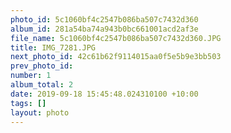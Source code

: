 ```yaml
---
photo_id: 5c1060bf4c2547b086ba507c7432d360
album_id: 281a54ba74a943b0bc661001acd2af3e
file_name: 5c1060bf4c2547b086ba507c7432d360.JPG
title: IMG_7281.JPG
next_photo_id: 42c61b62f9114015aa0f5e5b9e3bb503
prev_photo_id: 
number: 1
album_total: 2
date: 2019-09-18 15:45:48.024310100 +10:00
tags: []
layout: photo
---
```



